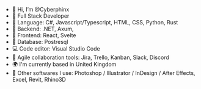 - 👋 Hi, I’m @Cyberphinx
- 👀 Full Stack Developer
- 🌱 Language: C#, Javascript/Typescript, HTML, CSS, Python, Rust
- 🏰 Backend: .NET, Axum, 
- 🏰 Frontend: React, Svelte
- 🏰 Database: Postresql
- 💻 Code editor: Visual Studio Code
- 💼 Agile collaboration tools: Jira, Trello, Kanban, Slack, Discord
- 🌍 I'm currently based in United Kingdom
- 🔧 Other softwares I use: Photoshop / Illustrator / InDesign / After Effects, Excel, Revit, Rhino3D

<!---
Cyberphinx/Cyberphinx is a ✨ special ✨ repository because its `README.md` (this file) appears on your GitHub profile.
You can click the Preview link to take a look at your changes.
--->
